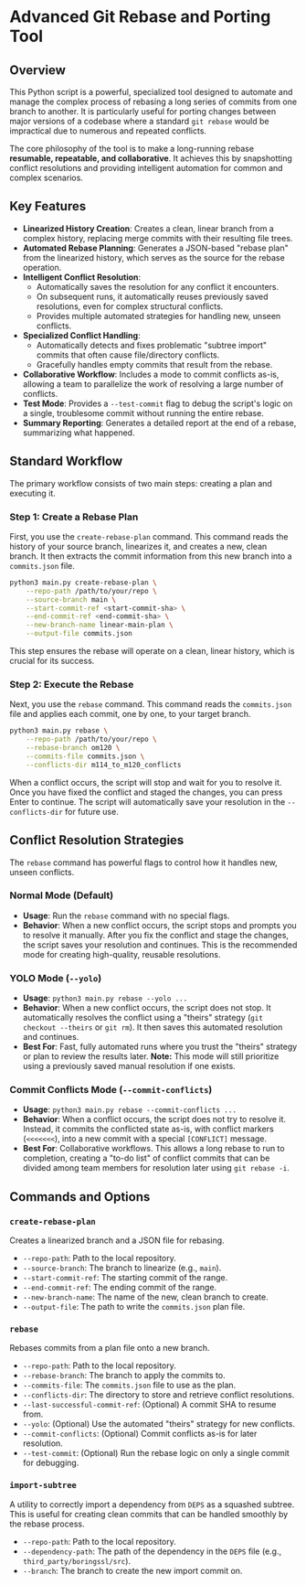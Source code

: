 # Advanced Git Rebase and Porting Tool

## Overview

This Python script is a powerful, specialized tool designed to automate and manage the complex process of rebasing a long series of commits from one branch to another. It is particularly useful for porting changes between major versions of a codebase where a standard `git rebase` would be impractical due to numerous and repeated conflicts.

The core philosophy of the tool is to make a long-running rebase **resumable, repeatable, and collaborative**. It achieves this by snapshotting conflict resolutions and providing intelligent automation for common and complex scenarios.

## Key Features

- **Linearized History Creation**: Creates a clean, linear branch from a complex history, replacing merge commits with their resulting file trees.
- **Automated Rebase Planning**: Generates a JSON-based "rebase plan" from the linearized history, which serves as the source for the rebase operation.
- **Intelligent Conflict Resolution**:
    - Automatically saves the resolution for any conflict it encounters.
    - On subsequent runs, it automatically reuses previously saved resolutions, even for complex structural conflicts.
    - Provides multiple automated strategies for handling new, unseen conflicts.
- **Specialized Conflict Handling**:
    - Automatically detects and fixes problematic "subtree import" commits that often cause file/directory conflicts.
    - Gracefully handles empty commits that result from the rebase.
- **Collaborative Workflow**: Includes a mode to commit conflicts as-is, allowing a team to parallelize the work of resolving a large number of conflicts.
- **Test Mode**: Provides a `--test-commit` flag to debug the script's logic on a single, troublesome commit without running the entire rebase.
- **Summary Reporting**: Generates a detailed report at the end of a rebase, summarizing what happened.

## Standard Workflow

The primary workflow consists of two main steps: creating a plan and executing it.

### Step 1: Create a Rebase Plan

First, you use the `create-rebase-plan` command. This command reads the history of your source branch, linearizes it, and creates a new, clean branch. It then extracts the commit information from this new branch into a `commits.json` file.

```bash
python3 main.py create-rebase-plan \
    --repo-path /path/to/your/repo \
    --source-branch main \
    --start-commit-ref <start-commit-sha> \
    --end-commit-ref <end-commit-sha> \
    --new-branch-name linear-main-plan \
    --output-file commits.json
```

This step ensures the rebase will operate on a clean, linear history, which is crucial for its success.

### Step 2: Execute the Rebase

Next, you use the `rebase` command. This command reads the `commits.json` file and applies each commit, one by one, to your target branch.

```bash
python3 main.py rebase \
    --repo-path /path/to/your/repo \
    --rebase-branch om120 \
    --commits-file commits.json \
    --conflicts-dir m114_to_m120_conflicts
```

When a conflict occurs, the script will stop and wait for you to resolve it. Once you have fixed the conflict and staged the changes, you can press Enter to continue. The script will automatically save your resolution in the `--conflicts-dir` for future use.

## Conflict Resolution Strategies

The `rebase` command has powerful flags to control how it handles new, unseen conflicts.

### Normal Mode (Default)

- **Usage**: Run the `rebase` command with no special flags.
- **Behavior**: When a new conflict occurs, the script stops and prompts you to resolve it manually. After you fix the conflict and stage the changes, the script saves your resolution and continues. This is the recommended mode for creating high-quality, reusable resolutions.

### YOLO Mode (`--yolo`)

- **Usage**: `python3 main.py rebase --yolo ...`
- **Behavior**: When a new conflict occurs, the script does not stop. It automatically resolves the conflict using a "theirs" strategy (`git checkout --theirs` or `git rm`). It then saves this automated resolution and continues.
- **Best For**: Fast, fully automated runs where you trust the "theirs" strategy or plan to review the results later. **Note:** This mode will still prioritize using a previously saved manual resolution if one exists.

### Commit Conflicts Mode (`--commit-conflicts`)

- **Usage**: `python3 main.py rebase --commit-conflicts ...`
- **Behavior**: When a conflict occurs, the script does not try to resolve it. Instead, it commits the conflicted state as-is, with conflict markers (`<<<<<<<`), into a new commit with a special `[CONFLICT]` message.
- **Best For**: Collaborative workflows. This allows a long rebase to run to completion, creating a "to-do list" of conflict commits that can be divided among team members for resolution later using `git rebase -i`.

## Commands and Options

### `create-rebase-plan`

Creates a linearized branch and a JSON file for rebasing.

- `--repo-path`: Path to the local repository.
- `--source-branch`: The branch to linearize (e.g., `main`).
- `--start-commit-ref`: The starting commit of the range.
- `--end-commit-ref`: The ending commit of the range.
- `--new-branch-name`: The name of the new, clean branch to create.
- `--output-file`: The path to write the `commits.json` plan file.

### `rebase`

Rebases commits from a plan file onto a new branch.

- `--repo-path`: Path to the local repository.
- `--rebase-branch`: The branch to apply the commits to.
- `--commits-file`: The `commits.json` file to use as the plan.
- `--conflicts-dir`: The directory to store and retrieve conflict resolutions.
- `--last-successful-commit-ref`: (Optional) A commit SHA to resume from.
- `--yolo`: (Optional) Use the automated "theirs" strategy for new conflicts.
- `--commit-conflicts`: (Optional) Commit conflicts as-is for later resolution.
- `--test-commit`: (Optional) Run the rebase logic on only a single commit for debugging.

### `import-subtree`

A utility to correctly import a dependency from `DEPS` as a squashed subtree. This is useful for creating clean commits that can be handled smoothly by the rebase process.

- `--repo-path`: Path to the local repository.
- `--dependency-path`: The path of the dependency in the `DEPS` file (e.g., `third_party/boringssl/src`).
- `--branch`: The branch to create the new import commit on.

